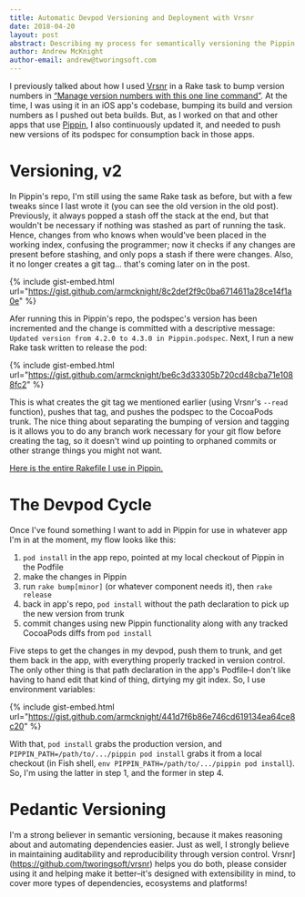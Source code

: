 ```yaml
---
title: Automatic Devpod Versioning and Deployment with Vrsnr
date: 2018-04-20
layout: post
abstract: Describing my process for semantically versioning the Pippin podspec, deploying it to CocoaPods trunk, and committing all the results to git history.
author: Andrew McKnight
author-email: andrew@tworingsoft.com
---
```


I previously talked about how I used [Vrsnr](https://github.com/tworingsoft/vrsnr) in a Rake task to bump version numbers in [“Manage version numbers with this one line command”](http://tworingsoft.com/blog/2017/12/17/easy-versioning-with-vrsnr-and-rake.html). At the time, I was using it in an iOS app's codebase, bumping its build and version numbers as I pushed out beta builds. But, as I worked on that and other apps that use [Pippin](https://github.com/tworingsoft/pippin), I also continuously updated it, and needed to push new versions of its podspec for consumption back in those apps.

# Versioning, v2

In Pippin's repo, I'm still using the same Rake task as before, but with a few tweaks since I last wrote it (you can see the old version in the old post). Previously, it always popped a stash off the stack at the end, but that wouldn't be necessary if nothing was stashed as part of running the task. Hence, changes from who knows when would've been placed in the working index, confusing the programmer; now it checks if any changes are present before stashing, and only pops a stash if there were changes. Also, it no longer creates a git tag... that's coming later on in the post.

{% include gist-embed.html url="https://gist.github.com/armcknight/8c2def2f9c0ba6714611a28ce14f1a0e" %}

Afer running this in Pippin's repo, the podspec's version has been incremented and the change is committed with a descriptive message: `Updated version from 4.2.0 to 4.3.0 in Pippin.podspec`. Next, I run a new Rake task written to release the pod: 

{% include gist-embed.html url="https://gist.github.com/armcknight/be6c3d33305b720cd48cba71e1088fc2" %}

This is what creates the git tag we mentioned earlier (using Vrsnr's `--read` function), pushes that tag, and pushes the podspec to the CocoaPods trunk. The nice thing about separating the bumping of version and tagging is it allows you to do any branch work necessary for your git flow before creating the tag, so it doesn't wind up pointing to orphaned commits or other strange things you might not want.

[Here is the entire Rakefile I use in Pippin.](https://github.com/TwoRingSoft/Pippin/blob/develop/Rakefile)

# The Devpod Cycle

Once I've found something I want to add in Pippin for use in whatever app I'm in at the moment, my flow looks like this:

1. `pod install` in the app repo, pointed at my local checkout of Pippin in the Podfile
2. make the changes in Pippin
3. run `rake bump[minor]` (or whatever component needs it), then `rake release`
4. back in app's repo, `pod install` without the path declaration to pick up the new version from trunk
5. commit changes using new Pippin functionality along with any tracked CocoaPods diffs from `pod install`

Five steps to get the changes in my devpod, push them to trunk, and get them back in the app, with everything properly tracked in version control. The only other thing is that path declaration in the app's Podfile–I don't like having to hand edit that kind of thing, dirtying my git index. So, I use environment variables:

{% include gist-embed.html url="https://gist.github.com/armcknight/441d7f6b86e746cd619134ea64ce8c20" %}

With that, `pod install` grabs the production version, and `PIPPIN_PATH=/path/to/.../pippin pod install` grabs it from a local checkout (in Fish shell, `env PIPPIN_PATH=/path/to/.../pippin pod install`). So, I'm using the latter in step 1, and the former in step 4.

# Pedantic Versioning

I'm a strong believer in semantic versioning, because it makes reasoning about and automating dependencies easier. Just as well, I strongly believe in maintaining auditability and reproducibility through version control. Vrsnr](https://github.com/tworingsoft/vrsnr) helps you do both, please consider using it and helping make it better–it's designed with extensibility in mind, to cover more types of dependencies, ecosystems and platforms!
